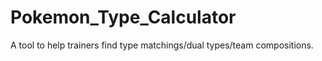 # Pokemon_Type_Calculator
A tool to help trainers find type matchings/dual types/team compositions.
